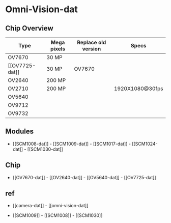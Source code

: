 # Omni-Vision-dat

## Chip Overview

| Type           | Mega pixels | Replace old version | Specs           |
| -------------- | ----------- | ------------------- | --------------- |
| OV7670         | 30 MP       |                     |                 |
| [[OV7725-dat]] | 30 MP       | OV7670              |                 |
| OV2640         | 200 MP      |                     |                 |
| OV2710         | 200 MP      |                     | 1920X1080@30fps |
| OV5640         |             |                     |                 |
| OV9712         |             |                     |                 |
| OV9732         |             |                     |                 |

## Modules

- [[SCM1008-dat]] - [[SCM1009-dat]] - [[SCM1017-dat]] - [[SCM1024-dat]] - [[SCM1030-dat]]

## Chip

- [[OV7670-dat]] - [[OV2640-dat]] - [[OV5640-dat]] - [[OV7725-dat]]

## ref

- [[camera-dat]] - [[omni-vision-dat]]

- [[SCM1009]] - [[SCM1008]] - [[SCM1030]]
